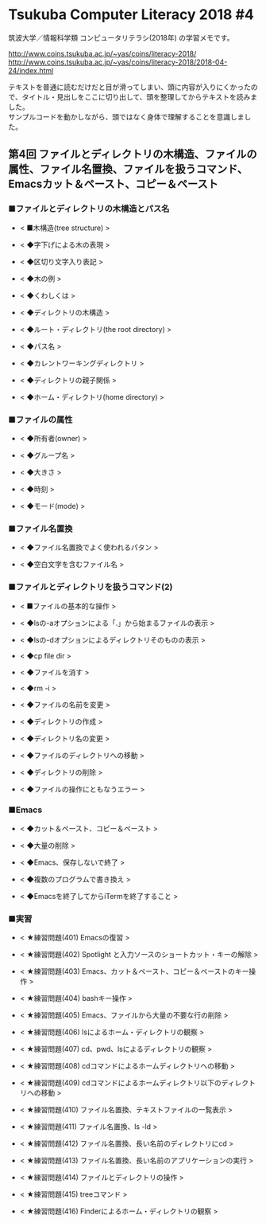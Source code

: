 # Tsukuba Computer Literacy 2018 #4

筑波大学／情報科学類 コンピュータリテラシ(2018年) の学習メモです。  

http://www.coins.tsukuba.ac.jp/~yas/coins/literacy-2018/  
http://www.coins.tsukuba.ac.jp/~yas/coins/literacy-2018/2018-04-24/index.html  

テキストを普通に読むだけだと目が滑ってしまい、頭に内容が入りにくかったので、タイトル・見出しをここに切り出して、頭を整理してからテキストを読みました。  
サンプルコードを動かしながら、頭ではなく身体で理解することを意識しました。  


## 第4回 ファイルとディレクトリの木構造、ファイルの属性、ファイル名置換、ファイルを扱うコマンド、Emacsカット＆ペースト、コピー＆ペースト  

### ■ファイルとディレクトリの木構造とパス名

- < ■木構造(tree structure) >  

- < ◆字下げによる木の表現 >  

- < ◆区切り文字入り表記 >  

- < ◆木の例 >  

- < ◆くわしくは >  

- < ◆ディレクトリの木構造 >  

- < ◆ルート・ディレクトリ(the root directory) >  

- < ◆パス名 >  

- < ◆カレントワーキングディレクトリ >  

- < ◆ディレクトリの親子関係 >  

- < ◆ホーム・ディレクトリ(home directory) >  

### ■ファイルの属性

- < ◆所有者(owner) >  

- < ◆グループ名 >  

- < ◆大きさ >  

- < ◆時刻 >  

- < ◆モード(mode) >  

### ■ファイル名置換

- < ◆ファイル名置換でよく使われるパタン >  

- < ◆空白文字を含むファイル名 >  

### ■ファイルとディレクトリを扱うコマンド(2)

- < ■ファイルの基本的な操作 >  

- < ◆lsの-aオプションによる「.」から始まるファイルの表示 >  

- < ◆lsの-dオプションによるディレクトリそのものの表示 >  

- < ◆cp file dir >  

- < ◆ファイルを消す >  

- < ◆rm -i >  

- < ◆ファイルの名前を変更 >  

- < ◆ディレクトリの作成 >  

- < ◆ディレクトリ名の変更 >  

- < ◆ファイルのディレクトリへの移動 >  

- < ◆ディレクトリの削除 >  

- < ◆ファイルの操作にともなうエラー >  

### ■Emacs

- < ◆カット＆ペースト、コピー＆ペースト >  

- < ◆大量の削除 >  

- < ◆Emacs、保存しないで終了 >  

- < ◆複数のプログラムで書き換え >  

- < ◆Emacsを終了してからiTermを終了すること >  

### ■実習

- < ★練習問題(401) Emacsの復習 >  

- < ★練習問題(402) Spotlight と入力ソースのショートカット・キーの解除 >  

- < ★練習問題(403) Emacs、カット＆ペースト、コピー＆ペーストのキー操作 >  

- < ★練習問題(404) bashキー操作 >  

- < ★練習問題(405) Emacs、ファイルから大量の不要な行の削除 >  

- < ★練習問題(406) lsによるホーム・ディレクトリの観察 >  

- < ★練習問題(407) cd、pwd、lsによるディレクトリの観察 >  

- < ★練習問題(408) cdコマンドによるホームディレクトリへの移動 >  

- < ★練習問題(409) cdコマンドによるホームディレクトリ以下のディレクトリへの移動 >  

- < ★練習問題(410) ファイル名置換、テキストファイルの一覧表示 >  

- < ★練習問題(411) ファイル名置換、ls -ld >  

- < ★練習問題(412) ファイル名置換、長い名前のディレクトリにcd >  

- < ★練習問題(413) ファイル名置換、長い名前のアプリケーションの実行 >  

- < ★練習問題(414) ファイルとディレクトリの操作 >  

- < ★練習問題(415) treeコマンド >  

- < ★練習問題(416) Finderによるホーム・ディレクトリの観察 >  

